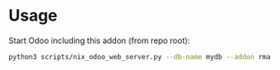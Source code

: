 # Usage

Start Odoo including this addon (from repo root):

```bash
python3 scripts/nix_odoo_web_server.py --db-name mydb --addon rma
```
